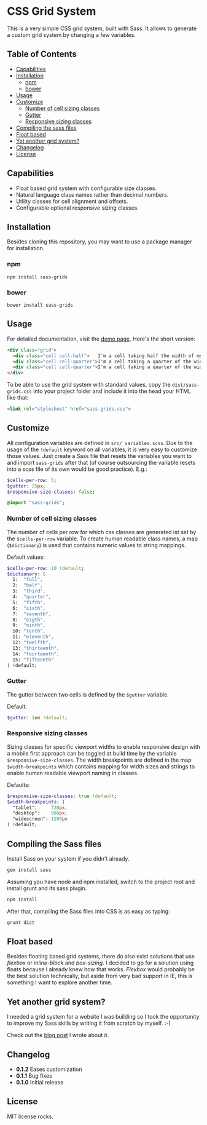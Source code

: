 CSS Grid System
================
This is a very simple CSS grid system, built with Sass. It allows to generate a custom grid system by changing a few variables.

## Table of Contents
- [Capabilities](#capabilities)
- [Installation](#installation)
    - [npm](#npm)
    - [bower](#bower)
- [Usage](#usage)
- [Customize](#customize)
    - [Number of cell sizing classes](#number-of-cell-sizing-classes)
    - [Gutter](#gutter)
    - [Responsive sizing classes](#responsive-sizing-classes)
- [Compiling the sass files](#compiling-the-sass-files)
- [Float based](#float-based)
- [Yet another grid system?](#yet-another-grid-system)
- [Changelog](#changelog)
- [License](#license)

## Capabilities
- Float based grid system with configurable size classes.
- Natural language class names rather than decimal numbers.
- Utility classes for cell alignment and offsets.
- Configurable optional responsive sizing classes.

## Installation
Besides cloning this repository, you may want to use a package manager for installation.

### npm

```shell
npm install sass-grids
```

### bower

```shell
bower install sass-grids
```

## Usage
For detailed documentation, visit the [demo page](https://nsommer.github.io/sass-grids). Here's the short version:

```html
<div class="grid">
  <div class="cell cell-half">   I'm a cell taking half the width of my parent.        </div>
  <div class="cell cell-quarter">I'm a cell taking a quarter of the width of my parent.</div>
  <div class="cell cell-quarter">I'm a cell taking a quarter of the width of my parent.</div>
</div>
```

To be able to use the grid system with standard values, copy the `dist/sass-grids.css` into your project folder and include it into the head your HTML like that:

```html
<link rel="stylesheet" href="sass-grids.css">
```

## Customize
All configuration variables are defined in `src/_variables.scss`. Due to the usage of the `!default` keyword on all variables, it is very easy to customize those values. Just create a Sass file that resets the variables you want to and import `sass-grids` after that (of course outsourcing the variable resets into a scss file of its own would be good practice). E.g.:

```sass
$cells-per-row: 5;
$gutter: 25px;
$responsive-size-classes: false;

@import "sass-grids";
```

### Number of cell sizing classes
The number of cells per row for which css classes are generated ist set by the `$cells-per-row` variable. To create human readable class names, a map (`$dictionary`) is used that contains numeric values to string mappings.

Default values:

```sass
$cells-per-row: 10 !default;
$dictionary: (
  1:  "full",
  2:  "half",
  3:  "third",
  4:  "quarter",
  5:  "fifth",
  6:  "sixth",
  7:  "seventh",
  8:  "eigth",
  9:  "ninth",
  10: "tenth",
  11: "eleventh",
  12: "twelfth",
  13: "thirteenth",
  14: "fourteenth",
  15: "fifteenth"
) !default;
```

### Gutter
The gutter between two cells is defined by the `$gutter` variable.

Default:

```sass
$gutter: 1em !default;
```

### Responsive sizing classes
Sizing classes for specific viewport widths to enable responsive design with a mobile first approach can be toggled at build time by the variable `$responsive-size-classes`. The width breakpoints are defined in the map `$width-breakpoints` which contains mapping for width sizes and strings to enable human readable viewport naming in classes.

Defaults:

```sass
$responsive-size-classes: true !default;
$width-breakpoints: (
  "tablet":     720px,
  "desktop":    960px,
  "widescreen": 1200px
) !default;
```

## Compiling the Sass files
Install Sass on your system if you didn't already.

```bash
gem install sass
```

Assuming you have node and npm installed, switch to the project root and install grunt and its sass plugin.

```bash
npm install
```

After that, compiling the Sass files into CSS is as easy as typing:

```bash
grunt dist
```

## Float based
Besides floating based grid systems, there do also exist solutions that use *flexbox* or *inline-block* and *box-sizing*. I decided to go for a solution using floats because I already knew how that works. *Flexbox* would probably be the best solution technically, but aside from very bad support in IE, this is something I want to explore another time.

## Yet another grid system?
I needed a grid system for a website I was building so I took the opportunity to improve my Sass skills by writing it from scratch by myself. :-)

Check out the [blog post](https://nilssommer.de/articles/2-building-a-grid-system-with-sass) I wrote about it.

## Changelog
- **0.1.2** Eases customization
- **0.1.1** Bug fixes
- **0.1.0** Initial release

## License
MIT license rocks.
